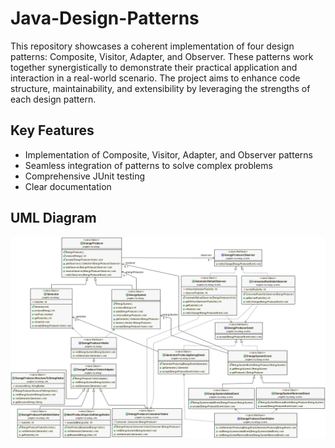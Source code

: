 # Java-Design-Patterns
This repository showcases a coherent implementation of four design patterns: Composite, Visitor, Adapter, and Observer. These patterns work together synergistically to demonstrate their practical application and interaction in a real-world scenario. The project aims to enhance code structure, maintainability, and extensibility by leveraging the strengths of each design pattern.

## Key Features
- Implementation of Composite, Visitor, Adapter, and Observer patterns
- Seamless integration of patterns to solve complex problems
- Comprehensive JUnit testing
- Clear documentation

## UML Diagram
![](UML.png "UML Diagram")
